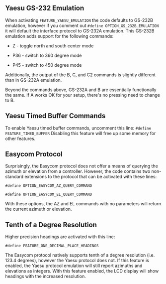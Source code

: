 ## Yaesu GS-232 Emulation

When activating `FEATURE_YAESU_EMULATION` the code defaults to GS-232B emulation, however if you comment out `#define OPTION_GS_232B_EMULATION` it will default the interface protocol to GS-232A emulation.  This GS-232B emulation adds support for the following commands:

* Z - toggle north and south center mode

* P36 - switch to 360 degree mode

* P45 - switch to 450 degree mode

Additionally, the output of the B, C, and C2 commands is slightly different than in GS-232A emulation.

Beyond the commands above, GS-232A and B are essentially functionally the same.  If A works OK for your setup, there's no pressing need to change to B.

## Yaesu Timed Buffer Commands

To enable Yaesu timed buffer commands, uncomment this line:
`#define FEATURE_TIMED_BUFFER`
Disabling this feature will free up some memory for other features.

## Easycom Protocol

Surprisingly, the Easycom protocol does not offer a means of querying the azimuth or elevation from a controller.  However, the code contains two non-standard extensions to the protocol that can be activated with these lines:

`#define OPTION_EASYCOM_AZ_QUERY_COMMAND`

`#define OPTION_EASYCOM_EL_QUERY_COMMAND`

With these options, the AZ and EL commands with no parameters will return the current azimuth or elevation.

## Tenth of a Degree Resolution

Higher precision headings are activated with this line:

`#define FEATURE_ONE_DECIMAL_PLACE_HEADINGS`

The Easycom protocol natively supports tenth of a degree resolution (i.e. 123.4 degrees), however the Yaesu protocol does not.  If this feature is enabled, the Yaesu protocol emulation will still report azimuths and elevations as integers.  With this feature enabled, the LCD display will show headings with the increased resolution.